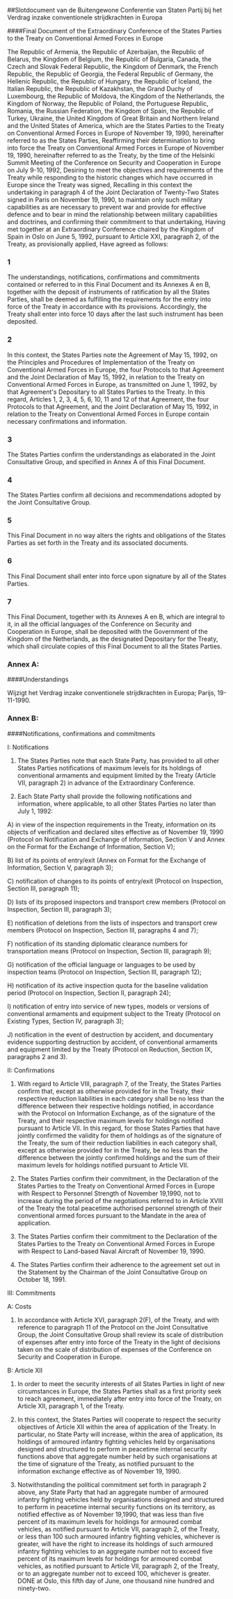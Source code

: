 <meta http-equiv='Content-Type' content='text/html; charset=utf-8' />

##Slotdocument van de Buitengewone Conferentie van Staten Partij bij het Verdrag inzake conventionele strijdkrachten in Europa

####Final Document of the Extraordinary Conference of the States Parties to the Treaty on Conventional Armed Forces in Europe

The Republic of Armenia, the Republic of Azerbaijan, the Republic of Belarus, the Kingdom of Belgium, the Republic of Bulgaria, Canada, the Czech and Slovak Federal Republic, the Kingdom of Denmark, the French Republic, the Republic of Georgia, the Federal Republic of Germany, the Hellenic Republic, the Republic of Hungary, the Republic of Iceland, the Italian Republic, the Republic of Kazakhstan, the Grand Duchy of Luxembourg, the Republic of Moldova, the Kingdom of the Netherlands, the Kingdom of Norway, the Republic of Poland, the Portuguese Republic, Romania, the Russian Federation, the Kingdom of Spain, the Republic of Turkey, Ukraine, the United Kingdom of Great Britain and Northern Ireland and the United States of America, which are the States Parties to the Treaty on Conventional Armed Forces in Europe of November 19, 1990, hereinafter referred to as the States Parties, Reaffirming their determination to bring into force the Treaty on Conventional Armed Forces in Europe of November 19, 1990, hereinafter referred to as the Treaty, by the time of the Helsinki Summit Meeting of the Conference on Security and Cooperation in Europe on July 9-10, 1992, Desiring to meet the objectives and requirements of the Treaty while responding to the historic changes which have occurred in Europe since the Treaty was signed, Recalling in this context the undertaking in paragraph 4 of the Joint Declaration of Twenty-Two States signed in Paris on November 19, 1990, to maintain only such military capabilities as are necessary to prevent war and provide for effective defence and to bear in mind the relationship between military capabilities and doctrines, and confirming their commitment to that undertaking, Having met together at an Extraordinary Conference chaired by the Kingdom of Spain in Oslo on June 5, 1992, pursuant to Article XXI, paragraph 2, of the Treaty, as provisionally applied, Have agreed as follows:    

### 1  

The understandings, notifications, confirmations and commitments contained or referred to in this Final Document and its Annexes A en B, together with the deposit of instruments of ratification by all the States Parties, shall be deemed as fulfilling the requirements for the entry into force of the Treaty in accordance with its provisions. Accordingly, the Treaty shall enter into force 10 days after the last such instrument has been deposited.  

### 2  

In this context, the States Parties note the Agreement of May 15, 1992, on the Principles and Procedures of Implementation of the Treaty on Conventional Armed Forces in Europe, the four Protocols to that Agreement and the Joint Declaration of May 15, 1992, in relation to the Treaty on Conventional Armed Forces in Europe, as transmitted on June 1, 1992, by that Agreement's Depositary to all States Parties to the Treaty. In this regard, Articles 1, 2, 3, 4, 5, 6, 10, 11 and 12 of that Agreement, the four Protocols to that Agreement, and the Joint Declaration of May 15, 1992, in relation to the Treaty on Conventional Armed Forces in Europe contain necessary confirmations and information.  

### 3  

The States Parties confirm the understandings as elaborated in the Joint Consultative Group, and specified in Annex A of this Final Document.  

### 4  

The States Parties confirm all decisions and recommendations adopted by the Joint Consultative Group.  

### 5  

This Final Document in no way alters the rights and obligations of the States Parties as set forth in the Treaty and its associated documents.  

### 6  

This Final Document shall enter into force upon signature by all of the States Parties.  

### 7  

This Final Document, together with its Annexes A en B, which are integral to it, in all the official languages of the Conference on Security and Cooperation in Europe, shall be deposited with the Government of the Kingdom of the Netherlands, as the designated Depositary for the Treaty, which shall circulate copies of this Final Document to all the States Parties.  

### Annex  A:  

####Understandings

Wijzigt het Verdrag inzake conventionele strijdkrachten in Europa; Parijs, 19-11-1990.    

### Annex  B:  

####Notifications, confirmations and commitments

I: Notifications 

1. The States Parties note that each State Party, has provided to all other States Parties notifications of maximum levels for its holdings of conventional armaments and equipment limited by the Treaty (Article VII, paragraph 2) in advance of the Extraordinary Conference.  

2. Each State Party shall provide the following notifications and information, where applicable, to all other States Parties no later than July 1, 1992: 

A) in view of the inspection requirements in the Treaty, information on its objects of verification and declared sites effective as of November 19, 1990 (Protocol on Notification and Exchange of Information, Section V and Annex on the Format for the Exchange of Information, Section V);  

B) list of its points of entry/exit (Annex on Format for the Exchange of Information, Section V, paragraph 3);  

C) notification of changes to its points of entry/exit (Protocol on Inspection, Section III, paragraph 11);  

D) lists of its proposed inspectors and transport crew members (Protocol on Inspection, Section III, paragraph 3);  

E) notification of deletions from the lists of inspectors and transport crew members (Protocol on Inspection, Section III, paragraphs 4 and 7);  

F) notification of its standing diplomatic clearance numbers for transportation means (Protocol on Inspection, Section III, paragraph 9);  

G) notification of the official language or languages to be used by inspection teams (Protocol on Inspection, Section III, paragraph 12);  

H) notification of its active inspection quota for the baseline validation period (Protocol on Inspection, Section II, paragraph 24);  

I) notification of entry into service of new types, models or versions of conventional armaments and equipment subject to the Treaty (Protocol on Existing Types, Section IV, paragraph 3);  

J) notification in the event of destruction by accident, and documentary evidence supporting destruction by accident, of conventional armaments and equipment limited by the Treaty (Protocol on Reduction, Section IX, paragraphs 2 and 3).      

II: Confirmations 

1. With regard to Article VIII, paragraph 7, of the Treaty, the States Parties confirm that, except as otherwise provided for in the Treaty, their respective reduction liabilities in each category shall be no less than the difference between their respective holdings notified, in accordance with the Protocol on Information Exchange, as of the signature of the Treaty, and their respective maximum levels for holdings notified pursuant to Article VII. In this regard, for those States Parties that have jointly confirmed the validity for them of holdings as of the signature of the Treaty, the sum of their reduction liabilities in each category shall, except as otherwise provided for in the Treaty, be no less than the difference between the jointly confirmed holdings and the sum of their maximum levels for holdings notified pursuant to Article VII.  

2. The States Parties confirm their commitment, in the Declaration of the States Parties to the Treaty on Conventional Armed Forces in Europe with Respect to Personnel Strength of November 19,1990, not to increase during the period of the negotiations referred to in Article XVIII of the Treaty the total peacetime authorised personnel strength of their conventional armed forces pursuant to the Mandate in the area of application.  

3. The States Parties confirm their commitment to the Declaration of the States Parties to the Treaty on Conventional Armed Forces in Europe with Respect to Land-based Naval Aircraft of November 19, 1990.  

4. The States Parties confirm their adherence to the agreement set out in the Statement by the Chairman of the Joint Consultative Group on October 18, 1991.    

III: Commitments 

A: Costs 

1. In accordance with Article XVI, paragraph 2(F), of the Treaty, and with reference to paragraph 11 of the Protocol on the Joint Consultative Group, the Joint Consultative Group shall review its scale of distribution of expenses after entry into force of the Treaty in the light of decisions taken on the scale of distribution of expenses of the Conference on Security and Cooperation in Europe.    

B: Article XII 

1. In order to meet the security interests of all States Parties in light of new circumstances in Europe, the States Parties shall as a first priority seek to reach agreement, immediately after entry into force of the Treaty, on Article XII, paragraph 1, of the Treaty.  

2. In this context, the States Parties will cooperate to respect the security objectives of Article XII within the area of application of the Treaty. In particular, no State Party will increase, within the area of application, its holdings of armoured infantry fighting vehicles held by organisations designed and structured to perform in peacetime internal security functions above that aggregate number held by such organisations at the time of signature of the Treaty, as notified pursuant to the information exchange effective as of November 19, 1990.  

3. Notwithstanding the political commitment set forth in paragraph 2 above, any State Party that had an aggregate number of armoured infantry fighting vehicles held by organisations designed and structured to perform in peacetime internal security functions on its territory, as notified effective as of November 19,1990, that was less than five percent of its maximum levels for holdings for armoured combat vehicles, as notified pursuant to Article VII, paragraph 2, of the Treaty, or less than 100 such armoured infantry fighting vehicles, whichever is greater, will have the right to increase its holdings of such armoured infantry fighting vehicles to an aggregate number not to exceed five percent of its maximum levels for holdings for armoured combat vehicles, as notified pursuant to Article VII, paragraph 2, of the Treaty, or to an aggregate number not to exceed 100, whichever is greater.         
DONE at Oslo, this fifth day of June, one thousand nine hundred and ninety-two.  

